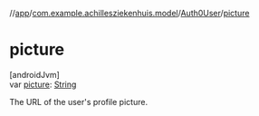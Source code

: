 //[app](../../../index.md)/[com.example.achillesziekenhuis.model](../index.md)/[Auth0User](index.md)/[picture](picture.md)

# picture

[androidJvm]\
var [picture](picture.md): [String](https://kotlinlang.org/api/latest/jvm/stdlib/kotlin/-string/index.html)

The URL of the user's profile picture.
